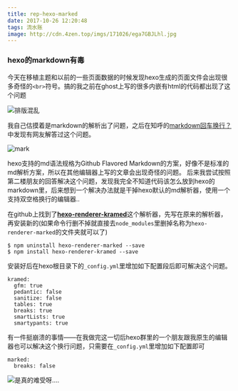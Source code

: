 ```yaml
---
title: rep-hexo-marked
date: 2017-10-26 12:20:48
tags: 流水账
image: http://cdn.4zen.top/imgs/171026/ega7GBJLhl.jpg
---
```


### hexo的markdown有毒

今天在移植主题和以前的一些页面数据的时候发现hexo生成的页面文件会出现很多奇怪的`<br>`符号。搞的我之前在ghost上写的很多内嵌有html的代码都出现了这个问题

![排版混乱](http://cdn.4zen.top/imgs/171026/g8D46FFI1I.png?imageslim)

我自己估摸着是markdown的解析出了问题，之后在知呼的[markdown回车换行？](https://www.zhihu.com/question/22524345)中发现有网友解答过这个问题。

![mark](http://cdn.4zen.top/imgs/171026/FKC22eA8LG.png?imageslim)

hexo支持的md语法规格为Github Flavored Markdown的方案，好像不是标准的md解析方案，所以在其他编辑器上写的文章会出现奇怪的问题。
后来我尝试按照第二楼朋友的回答解决这个问题，发现我完全不知道代码该怎么放到hexo的markdown里，后来想到一个解决办法就是干掉hexo默认的md解析器，使用一个支持双空格换行的编辑器..

在github上找到了[**hexo-renderer-kramed**](https://github.com/sun11/hexo-renderer-kramed)这个解析器，先写在原来的解析器，再安装新的(如果命令行删不掉就直接去`node_modules`里删掉名称为`hexo-renderer-marked`的文件夹就可以了)

```
$ npm uninstall hexo-renderer-marked --save
$ npm install hexo-renderer-kramed --save
```

安装好后在hexo根目录下的`_config.yml`里增加如下配置段后即可解决这个问题。

```
kramed:
  gfm: true
  pedantic: false
  sanitize: false
  tables: true
  breaks: true
  smartLists: true
  smartypants: true
```

有一件挺崩溃的事情——在我做完这一切后hexo群里的一个朋友跟我原生的编辑器也可以解决这个换行问题，只需要在`_config.yml`里增加如下配置即可

```
marked: 
  breaks: false
```

![是真的难受呀....](http://cdn.4zen.top/imgs/171026/AKjE57hGf4.png?imageslim)